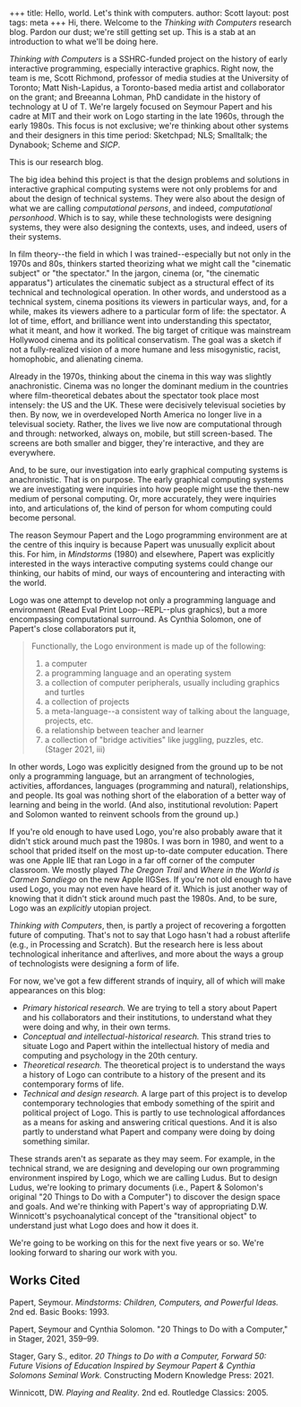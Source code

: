 +++
title: Hello, world. Let's think with computers.
author: Scott
layout: post
tags: meta
+++
Hi, there. Welcome to the _Thinking with Computers_ research blog. Pardon our dust; we're still getting set up. This is a stab at an introduction to what we'll be doing here.

_Thinking with Computers_ is a SSHRC-funded project on the history of early interactive programming, especially interactive graphics. Right now, the team is me, Scott Richmond, professor of media studies at the University of Toronto; Matt Nish-Lapidus, a Toronto-based media artist and collaborator on the grant; and Breeanna Lohman, PhD candidate in the history of technology at U of T. We're largely focused on Seymour Papert and his cadre at MIT and their work on Logo starting in the late 1960s, through the early 1980s. This focus is not exclusive; we're thinking about other systems and their designers in this time period: Sketchpad; NLS; Smalltalk; the Dynabook; Scheme and _SICP_.

This is our research blog.

The big idea behind this project is that the design problems and solutions in interactive graphical computing systems were not only problems for and about the design of technical systems. They were also about the design of what we are calling _computational persons_, and indeed, _computational personhood_. Which is to say, while these technologists were designing systems, they were also designing the contexts, uses, and indeed, users of their systems.

In film theory--the field in which I was trained--especially but not only in the 1970s and 80s, thinkers started theorizing what we might call the "cinematic subject" or "the spectator." In the jargon, cinema (or, "the cinematic apparatus") articulates the cinematic subject as a structural effect of its technical and technological operation. In other words, and understood as a technical system, cinema positions its viewers in particular ways, and, for a while, makes its viewers adhere to a particular form of life: the spectator. A lot of time, effort, and brilliance went into understanding this spectator, what it meant, and how it worked. The big target of critique was mainstream Hollywood cinema and its political conservatism. The goal was a sketch if not a fully-realized vision of a more humane and less misogynistic, racist, homophobic, and alienating cinema.

Already in the 1970s, thinking about the cinema in this way was slightly anachronistic. Cinema was no longer the dominant medium in the countries where film-theoretical debates about the spectator took place most intensely: the US and the UK. These were decisively televisual societies by then. By now, we in overdeveloped North America no longer live in a televisual society. Rather, the lives we live now are computational through and through: networked, always on, mobile, but still screen-based. The screens are both smaller and bigger, they're interactive, and they are everywhere.

And, to be sure, our investigation into early graphical computing systems is anachronistic. That is on purpose. The early graphical computing systems we are investigating were inquiries into how people might use the then-new medium of personal computing. Or, more accurately, they were inquiries into, and articulations of, the kind of person for whom computing could become personal.

The reason Seymour Papert and the Logo programming environment are at the centre of this inquiry is because Papert was unusually explicit about this. For him, in _Mindstorms_ (1980) and elsewhere, Papert was explicitly interested in the ways interactive computing systems could change our thinking, our habits of mind, our ways of encountering and interacting with the world. 

Logo was one attempt to develop not only a programming language and environment (Read Eval Print Loop--REPL--plus graphics), but a more encompassing computational surround. As Cynthia Solomon, one of Papert's close collaborators put it,

> Functionally, the Logo environment is made up of the following:
> 1. a computer
> 2. a programming language and an operating system
> 3. a collection of computer peripherals, usually including graphics and turtles
> 4. a collection of projects
> 5. a meta-language--a consistent way of talking about the language, projects, etc.
> 6. a relationship between teacher and learner
> 7. a collection of "bridge activities" like juggling, puzzles, etc. (Stager 2021, iii)

In other words, Logo was explicitly designed from the ground up to be not only a programming language, but an arrangment of technologies, activities, affordances, languages (programming and natural), relationships, and people. Its goal was nothing short of the elaboration of a better way of learning and being in the world. (And also, institutional revolution: Papert and Solomon wanted to reinvent schools from the ground up.)

If you're old enough to have used Logo, you're also probably aware that it didn't stick around much past the 1980s. I was born in 1980, and went to a school that prided itself on the most up-to-date computer education. There was one Apple IIE that ran Logo in a far off corner of the computer classroom. We mostly played _The Oregon Trail_ and _Where in the World is Carmen Sandiego_ on the new Apple IIGSes. If you're not old enough to have used Logo, you may not even have heard of it. Which is just another way of knowing that it didn't stick around much past the 1980s. And, to be sure, Logo was an _explicitly_ utopian project.

_Thinking with Computers_, then, is partly a project of recovering a forgotten future of computing. That's not to say that Logo hasn't had a robust afterlife (e.g., in Processing and Scratch). But the research here is less about technological inheritance and afterlives, and more about the ways a group of technologists were designing a form of life.

For now, we've got a few different strands of inquiry, all of which will make appearances on this blog:
* _Primary historical research._ We are trying to tell a story about Papert and his collaborators and their institutions, to understand what they were doing and why, in their own terms.
* _Conceptual and intellectual-historical research._ This strand tries to situate Logo and Papert within the intellectual history of media and computing and psychology in the 20th century.
* _Theoretical research._ The theoretical project is to understand the ways a history of Logo can contribute to a history of the present and its contemporary forms of life.
* _Technical and design research._ A large part of this project is to develop contemporary technologies that embody something of the spirit and political project of Logo. This is partly to use technological affordances as a means for asking and answering critical questions. And it is also partly to understand what Papert and company were doing by doing something similar.

These strands aren't as separate as they may seem. For example, in the technical strand, we are designing and developing our own programming environment inspired by Logo, which we are calling Ludus. But to design Ludus, we're looking to primary documents (i.e., Papert & Solomon's original "20 Things to Do with a Computer") to discover the design space and goals. And we're thinking with Papert's way of appropriating D.W. Winnicott's psychoanalytical concept of the "transitional object" to understand just what Logo does and how it does it.

We're going to be working on this for the next five years or so. We're looking forward to sharing our work with you.


## Works Cited
Papert, Seymour. _Mindstorms: Children, Computers, and Powerful Ideas._ 2nd ed. Basic Books: 1993.

Papert, Seymour and Cynthia Solomon. "20 Things to Do with a Computer," in Stager, 2021, 359–99.

Stager, Gary S., editor. _20 Things to Do with a Computer, Forward 50: Future Visions of Education Inspired by Seymour Papert & Cynthia Solomons Seminal Work._ Constructing Modern Knowledge Press: 2021.

Winnicott, DW. _Playing and Reality_. 2nd ed. Routledge Classics: 2005.

